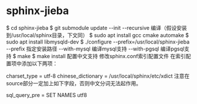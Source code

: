 # sphinx-jieba


$ cd sphinx-jieba
$ git submodule update --init --recursive
编译（假设安装到/usr/local/sphinx目录，下文同）
$ sudo apt install gcc cmake automake
$ sudo apt install libmysqld-dev
$ ./configure --prefix=/usr/local/sphinx-jieba
--prefix 指定安装路径
--with-mysql 编译mysql支持
--with-pgsql 编译pgsql支持
$ make
$ make install
配置中文支持
修改sphinx.conf索引配置文件
在索引配置项中添加以下两项：

charset_type = utf-8
chinese_dictionary = /usr/local/sphinx/etc/xdict
注意在source部分一定加上如下字段，否则中文分词无法起作用。

sql_query_pre = SET NAMES utf8

